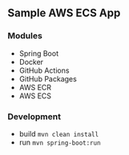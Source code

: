 ## Sample AWS ECS App

### Modules
- Spring Boot
- Docker
- GitHub Actions
- GitHub Packages
- AWS ECR
- AWS ECS

### Development
- build `mvn clean install`
- run `mvn spring-boot:run`
